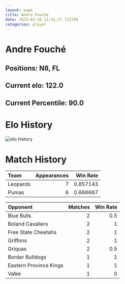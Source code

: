 ```yaml
---  
layout: page  
title: Andre Fouché  
date: 2023-03-16 11:31:27.721780  
categories: player  
---
```

# Andre Fouché

## Positions: N8, FL

## Current elo: 122.0

## Current Percentile: 90.0

# Elo History


![elo history](history_AndreFouché.png)
# Match History


| Team     |   Appearances |   Win Rate |
|:---------|--------------:|-----------:|
| Leopards |             7 |   0.857143 |
| Pumas    |             6 |   0.666667 |

| Opponent               |   Matches |   Win Rate |
|:-----------------------|----------:|-----------:|
| Blue Bulls             |         2 |        0.5 |
| Boland Cavaliers       |         2 |        1   |
| Free State Cheetahs    |         2 |        1   |
| Griffons               |         2 |        1   |
| Griquas                |         2 |        0.5 |
| Border Bulldogs        |         1 |        1   |
| Eastern Province Kings |         1 |        1   |
| Valke                  |         1 |        0   |